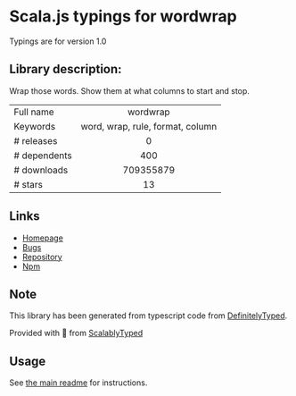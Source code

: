 
# Scala.js typings for wordwrap

Typings are for version 1.0

## Library description:
Wrap those words. Show them at what columns to start and stop.

|                    |                 |
| ------------------ | :-------------: |
| Full name          | wordwrap |
| Keywords           | word, wrap, rule, format, column |
| # releases         | 0 |
| # dependents       | 400 |
| # downloads        | 709355879 |
| # stars            | 13 |

## Links
- [Homepage](https://github.com/substack/node-wordwrap#readme)
- [Bugs](https://github.com/substack/node-wordwrap/issues)
- [Repository](https://github.com/substack/node-wordwrap)
- [Npm](https://www.npmjs.com/package/wordwrap)
    


## Note
This library has been generated from typescript code from [DefinitelyTyped](https://definitelytyped.org).

Provided with :purple_heart: from [ScalablyTyped](https://github.com/oyvindberg/ScalablyTyped)

## Usage
See [the main readme](../../readme.md) for instructions.


